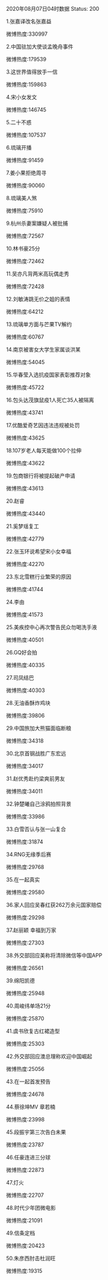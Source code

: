2020年08月07日04时数据
Status: 200

1.张嘉译改名张嘉益

微博热度:330997

2.中国驻加大使谈孟晚舟事件

微博热度:179539

3.这世界值得放手一信

微博热度:159863

4.宋小女发文

微博热度:146745

5.二十不惑

微博热度:107537

6.琉璃开播

微博热度:91459

7.姜小果拒绝周寻

微博热度:90060

8.琉璃美人煞

微博热度:75910

9.杭州杀妻案嫌疑人被批捕

微博热度:72567

10.林书豪25分

微博热度:72462

11.吴亦凡背两米高玩偶走秀

微博热度:72428

12.刘敏涛跳无价之姐的表情

微博热度:64212

13.琉璃单方面与芒果TV解约

微博热度:60767

14.南京被害女大学生家属谈洪某

微博热度:54045

15.华春莹入选抗疫国家表彰推荐对象

微博热度:45722

16.包头达茂旗鼠疫1人死亡35人被隔离

微博热度:43741

17.优酷爱奇艺因违法违规被处罚

微博热度:43625

18.107岁老人每天能做100个拉伸

微博热度:43622

19.包商银行将被提起破产申请

微博热度:43613

20.赵睿

微博热度:43440

21.奚梦瑶复工

微博热度:42779

22.张玉环说希望宋小女幸福

微博热度:42270

23.东北雪糕行业繁荣的原因

微博热度:41744

24.李由

微博热度:41573

25.美疾控中心再次警告民众勿喝洗手液

微博热度:40501

26.GQ好会拍

微博热度:40335

27.司凤结巴

微博热度:40303

28.无油香酥炸鸡块

微博热度:39806

29.中国旅加大熊猫面临断粮

微博热度:34318

30.北京首钢战胜广东宏远

微博热度:34017

31.赵优秀赴约梁爽前男友

微博热度:34011

32.钟楚曦自己涂鸦拍照背景

微博热度:33986

33.白雪否认与张一山复合

微博热度:31874

34.RNG无缘季后赛

微博热度:29768

35.在一起真实

微博热度:29580

36.家人回应吴春红获262万余元国家赔偿

微博热度:29298

37.赵丽颖 幸福到万家

微博热度:27303

38.外交部回应美称将清除微信等中国APP

微博热度:26561

39.绵阳凯德

微博热度:25948

40.周峻纬单场21分

微博热度:25870

41.虞书欣复古红裙造型

微博热度:25303

42.外交部回应澳总理称欢迎中国崛起

微博热度:25056

43.在一起首发预告

微博热度:24678

44.蔡徐坤MV 章若楠

微博热度:23998

45.段振宇第三次告白未果

微博热度:23787

46.任豪连进三分球

微博热度:22873

47.灯火

微博热度:22707

48.时代少年团微电影

微博热度:21091

49.信条定档

微博热度:20423

50.朱彦西肘击杜润旺

微博热度:19315

